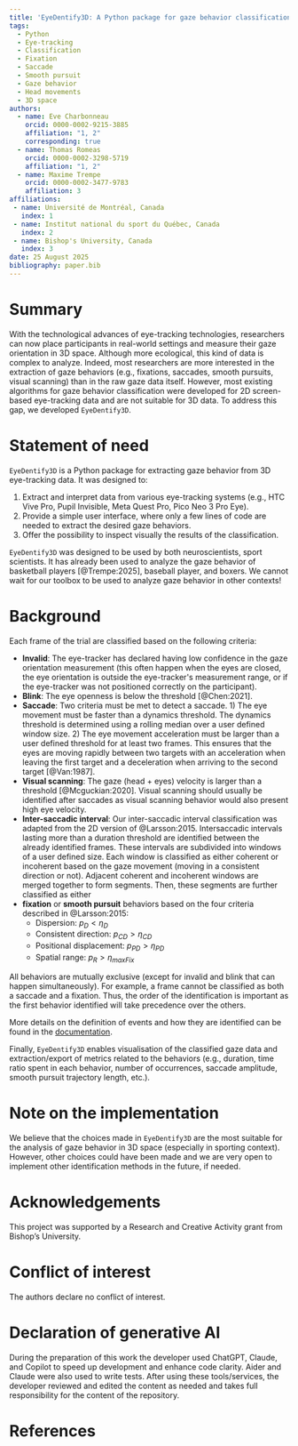 ```yaml
---
title: 'EyeDentify3D: A Python package for gaze behavior classification'
tags:
  - Python
  - Eye-tracking
  - Classification
  - Fixation
  - Saccade
  - Smooth pursuit
  - Gaze behavior
  - Head movements
  - 3D space
authors:
  - name: Eve Charbonneau
    orcid: 0000-0002-9215-3885
    affiliation: "1, 2"
    corresponding: true
  - name: Thomas Romeas
    orcid: 0000-0002-3298-5719
    affiliation: "1, 2"
  - name: Maxime Trempe
    orcid: 0000-0002-3477-9783
    affiliation: 3
affiliations:
 - name: Université de Montréal, Canada
   index: 1
 - name: Institut national du sport du Québec, Canada
   index: 2
 - name: Bishop's University, Canada
   index: 3
date: 25 August 2025
bibliography: paper.bib
---
```


# Summary

With the technological advances of eye-tracking technologies, researchers can now place participants in real-world 
settings and measure their gaze orientation in 3D space. Although more ecological, this kind of data is complex to 
analyze. Indeed, most researchers are more interested in the extraction of gaze behaviors (e.g., fixations, saccades, 
smooth pursuits, visual scanning) than in the raw gaze data itself. However, most existing algorithms for gaze behavior 
classification were developed for 2D screen-based eye-tracking data and are not suitable for 3D data. To address this 
gap, we developed `EyeDentify3D`.

# Statement of need

`EyeDentify3D` is a Python package for extracting gaze behavior from 3D eye-tracking data. 
It was designed to:
1. Extract and interpret data from various eye-tracking systems (e.g., HTC Vive Pro, Pupil Invisible, 
Meta Quest Pro, Pico Neo 3 Pro Eye).
2. Provide a simple user interface, where only a few lines of code are needed to extract the desired 
gaze behaviors.
3. Offer the possibility to inspect visually the results of the classification.

`EyeDentify3D` was designed to be used by both neuroscientists, sport scientists. It has already been used to analyze 
the gaze behavior of basketball players [@Trempe:2025], baseball player, and boxers. We cannot wait for our toolbox to 
be used to analyze gaze behavior in other contexts!

# Background

Each frame of the trial are classified based on the following criteria:
- **Invalid**: The eye-tracker has declared having low confidence in the gaze orientation measurement (this often happen 
when the eyes are closed, the eye orientation is outside the eye-tracker's measurement range, or if the eye-tracker was 
not positioned correctly on the participant).
- **Blink**: The eye openness is below the threshold [@Chen:2021].
- **Saccade**: Two criteria must be met to detect a saccade. 1) The eye movement must be faster than a dynamics 
threshold. The dynamics threshold is determined using a rolling median over a user defined window size. 2) The eye 
movement acceleration must be larger than a user defined threshold for at least two frames. This ensures that the eyes 
are moving rapidly between two targets with an acceleration when leaving the first target and a deceleration when 
arriving to the second target [@Van:1987].
- **Visual scanning**: The gaze (head + eyes) velocity is larger than a threshold [@Mcguckian:2020]. Visual scanning should usually be 
identified after saccades as visual scanning behavior would also present high eye velocity.
- **Inter-saccadic interval**: Our inter-saccadic interval classification was adapted from the 2D version of 
@Larsson:2015. Intersaccadic intervals lasting more than a duration threshold are identified between the already 
identified frames. These intervals are subdivided into windows of a user defined size. Each window is classified as 
either coherent or incoherent based on the gaze movement (moving in a consistent direction or not). Adjacent coherent 
and incoherent windows are merged together to form segments. Then, these segments are further classified as either 
- **fixation** or **smooth pursuit** behaviors based on the four criteria described in @Larsson:2015:
  - Dispersion: $p_D < \eta_D$
  - Consistent direction: $p_{CD} > \eta_{CD}$
  - Positional displacement: $p_{PD} > \eta_{PD}$
  - Spatial range: $p_R > \eta_{maxFix}$
    
All behaviors are mutually exclusive (except for invalid and blink that can happen simultaneously). For example, a frame 
cannot be classified as both a saccade and a fixation. Thus, the order of the identification is important as the first 
behavior identified will take precedence over the others. 

More details on the definition of events and how they are identified can be found in the 
[documentation](https://evecharbie.github.io/EyeDentify3d).

Finally, `EyeDentify3D` enables visualisation of the classified gaze data and extraction/export of metrics related to 
the behaviors (e.g., duration, time ratio spent in each behavior, number of occurrences, saccade amplitude, smooth 
pursuit trajectory length, etc.).

# Note on the implementation
We believe that the choices made in `EyeDentify3D` are the most suitable for the analysis of gaze behavior in 3D space 
(especially in sporting context). However, other choices could have been made and we are very open to implement other 
identification methods in the future, if needed.

# Acknowledgements
This project was supported by a Research and Creative Activity grant from Bishop’s University.

# Conflict of interest
The authors declare no conflict of interest.

# Declaration of generative AI
During the preparation of this work the developer used ChatGPT, Claude, and Copilot to speed up development and enhance 
code clarity. Aider and Claude were also used to write tests. After using these tools/services, the developer reviewed 
and edited the content as needed and takes full responsibility for the content of the repository.

# References
